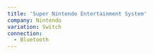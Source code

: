 ```yaml
---
title: 'Super Nintendo Entertainment System'
company: Nintendo
variation: Switch
connection:
  - Bluetooth
---
```

